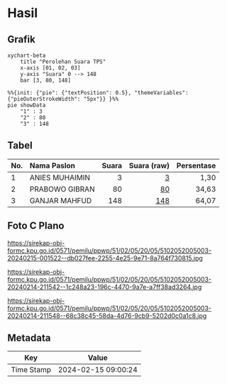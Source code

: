 # Hasil

## Grafik

```mermaid
xychart-beta
    title "Perolehan Suara TPS"
    x-axis [01, 02, 03]
    y-axis "Suara" 0 --> 148
    bar [3, 80, 148]
```

```mermaid
%%{init: {"pie": {"textPosition": 0.5}, "themeVariables": {"pieOuterStrokeWidth": "5px"}} }%%
pie showData
    "1" : 3
    "2" : 80
    "3" : 148
```

## Tabel

| No. | Nama Paslon    | Suara | Suara (raw) | Persentase |
|:--- |:-------------- | -----:| -----------:| ----------:|
| 1   | ANIES MUHAIMIN | 3     | [3][p-1]    | 1,30       |
| 2   | PRABOWO GIBRAN | 80    | [80][p-2]   | 34,63      |
| 3   | GANJAR MAHFUD  | 148   | [148][p-3]  | 64,07      |


[p-1]: https://github.com/gigit-pemilu/pemilu-2024-51-bali/blob/main/pilpres/hitung-suara/sub/51-bali/sub/02-tabanan/sub/05-tabanan/sub/2005-dauh-peken/sub/003-tps/sub/paslon-1.txt
[p-2]: https://github.com/gigit-pemilu/pemilu-2024-51-bali/blob/main/pilpres/hitung-suara/sub/51-bali/sub/02-tabanan/sub/05-tabanan/sub/2005-dauh-peken/sub/003-tps/sub/paslon-2.txt
[p-3]: https://github.com/gigit-pemilu/pemilu-2024-51-bali/blob/main/pilpres/hitung-suara/sub/51-bali/sub/02-tabanan/sub/05-tabanan/sub/2005-dauh-peken/sub/003-tps/sub/paslon-3.txt

## Foto C Plano

https://sirekap-obj-formc.kpu.go.id/0571/pemilu/ppwp/51/02/05/20/05/5102052005003-20240215-001522--db027fee-2255-4e25-9e71-8a764f730815.jpg

https://sirekap-obj-formc.kpu.go.id/0571/pemilu/ppwp/51/02/05/20/05/5102052005003-20240214-211542--1c248a23-196c-4470-9a7e-a7ff38ad3264.jpg

https://sirekap-obj-formc.kpu.go.id/0571/pemilu/ppwp/51/02/05/20/05/5102052005003-20240214-211548--68c38c45-58da-4d76-9cb9-5202d0c0a1c8.jpg


## Metadata

| Key        | Value               |
| ---------- | ------------------- |
| Time Stamp | 2024-02-15 09:00:24 |




